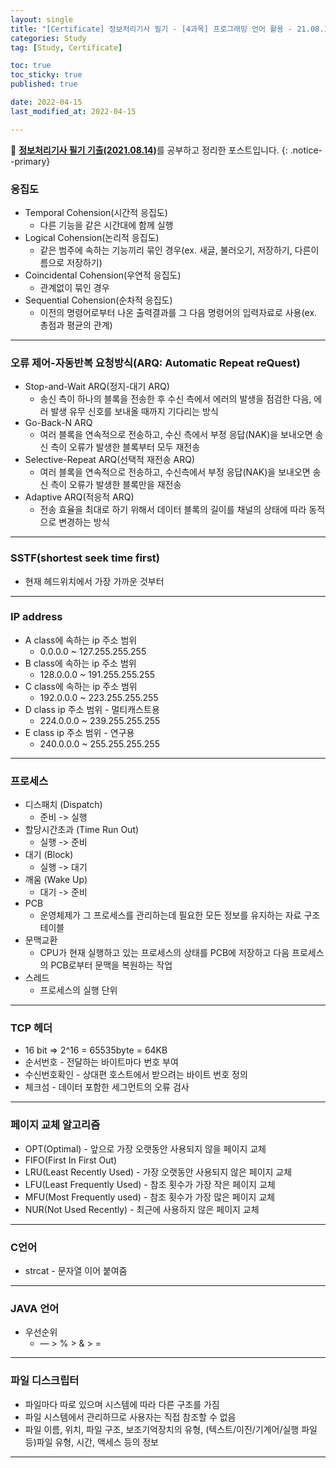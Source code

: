```yaml
---
layout: single
title: "[Certificate] 정보처리기사 필기 - [4과목] 프로그래밍 언어 활용 - 21.08.14"
categories: Study
tag: [Study, Certificate]

toc: true
toc_sticky: true
published: true

date: 2022-04-15
last_modified_at: 2022-04-15

---
```



📄 [**정보처리기사 필기 기출(2021.08.14)**](https://comcbt.com/xe/iz)를 공부하고 정리한 포스트입니다.
{: .notice--primary}


### 응집도

- Temporal Cohension(시간적 응집도)
    - 다른 기능을 같은 시간대에 함께 실행
- Logical Cohension(논리적 응집도)
    - 같은 범주에 속하는 기능끼리 묶인 경우(ex. 새글, 불러오기, 저장하기, 다른이름으로 저장하기)
- Coincidental Cohension(우연적 응집도)
    - 관계없이 묶인 경우
- Sequential Cohension(순차적 응집도)
    - 이전의 명령어로부터 나온 출력결과를 그 다음 명령어의 입력자료로 사용(ex. 총점과 평균의 관계)

---

### 오류 제어-자동반복 요청방식(ARQ: Automatic Repeat reQuest)

- Stop-and-Wait ARQ(정지-대기 ARQ)
    - 송신 측이 하나의 블록을 전송한 후 수신 측에서 에러의 발생을 점검한 다음, 에러 발생 유무 신호를 보내올 때까지 기다리는 방식
- Go-Back-N ARQ
    - 여러 블록을 연속적으로 전송하고, 수신 측에서 부정 응답(NAK)을 보내오면 송신 측이 오류가 발생한 블록부터 모두 재전송
- Selective-Repeat ARQ(선택적 재전송 ARQ)
    - 여러 블록을 연속적으로 전송하고, 수신측에서 부정 응답(NAK)을 보내오면 송신 측이 오류가 발생한 블록만을 재전송
- Adaptive ARQ(적응적 ARQ)
    - 전송 효율을 최대로 하기 위해서 데이터 블록의 길이를 채널의 상태에 따라 동적으로 변경하는 방식

---

### SSTF(shortest seek time first)

- 현재 헤드위치에서 가장 가까운 것부터

---

### IP address

- A class에 속하는 ip 주소 범위
    - 0.0.0.0 ~ 127.255.255.255
- B class에 속하는 ip 주소 범위
    - 128.0.0.0 ~ 191.255.255.255
- C class에 속하는 ip 주소 범위
    - 192.0.0.0 ~ 223.255.255.255
- D class ip 주소 범위 - 멀티캐스트용
    - 224.0.0.0 ~ 239.255.255.255
- E class ip 주소 범위 - 연구용
    - 240.0.0.0 ~ 255.255.255.255

---

### 프로세스

- 디스패치 (Dispatch)
    - 준비 -> 실행
- 할당시간초과 (Time Run Out)
    - 실행 -> 준비
- 대기 (Block)
    - 실행 -> 대기
- 깨움 (Wake Up)
    - 대기 -> 준비
- PCB
    - 운영체제가 그 프로세스를 관리하는데 필요한 모든 정보를 유지하는 자료 구조 테이블
- 문맥교환
    - CPU가 현재 실행하고 있는 프로세스의 상태를 PCB에 저장하고 다음 프로세스의 PCB로부터 문맥을 복원하는 작업
- 스레드
    - 프로세스의 실행 단위

---

### TCP 헤더

- 16 bit ⇒ 2^16 = 65535byte = 64KB
- 순서번호 - 전달하는 바이트마다 번호 부여
- 수신번호확인 - 상대편 호스트에서 받으려는 바이트 번호 정의
- 체크섬 - 데이터 포함한 세그먼트의 오류 검사

---

### 페이지 교체 알고리즘

- OPT(Optimal) - 앞으로 가장 오랫동안 사용되지 않을 페이지 교체
- FIFO(First In First Out)
- LRU(Least Recently Used) - 가장 오랫동안 사용되지 않은 페이지 교체
- LFU(Least Frequently Used) - 참조 횟수가 가장 작은 페이지 교체
- MFU(Most Frequently used) - 참조 횟수가 가장 많은 페이지 교체
- NUR(Not Used Recently) - 최근에 사용하지 않은 페이지 교체

---

### C언어

- strcat - 문자열 이어 붙여줌

---

### JAVA 언어

- 우선순위
    - — > % > & > =

---

### 파일 디스크립터

- 파일마다 따로 있으며 시스템에 따라 다른 구조를 가짐
- 파일 시스템에서 관리하므로 사용자는 직접 참조할 수 없음
- 파일 이름, 위치, 파일 구조, 보조기억장치의 유형, (텍스트/이진/기계어/실행 파일 등)파일 유형, 시간, 액세스 등의 정보

---
